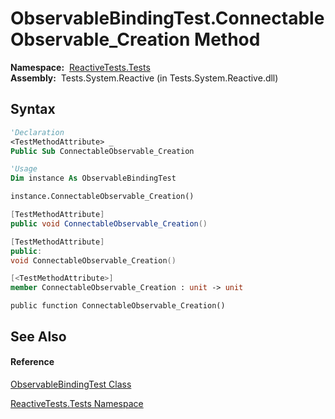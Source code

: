 # ObservableBindingTest.ConnectableObservable\_Creation Method

**Namespace:**  [ReactiveTests.Tests](ReactiveTests.Tests\ReactiveTests.Tests.md)  
**Assembly:**  Tests.System.Reactive (in Tests.System.Reactive.dll)

## Syntax

```vb
'Declaration
<TestMethodAttribute> _
Public Sub ConnectableObservable_Creation
```

```vb
'Usage
Dim instance As ObservableBindingTest

instance.ConnectableObservable_Creation()
```

```csharp
[TestMethodAttribute]
public void ConnectableObservable_Creation()
```

```c++
[TestMethodAttribute]
public:
void ConnectableObservable_Creation()
```

```fsharp
[<TestMethodAttribute>]
member ConnectableObservable_Creation : unit -> unit 
```

```jscript
public function ConnectableObservable_Creation()
```

## See Also

#### Reference

[ObservableBindingTest Class](ObservableBindingTest\ObservableBindingTest.md)

[ReactiveTests.Tests Namespace](ReactiveTests.Tests\ReactiveTests.Tests.md)





